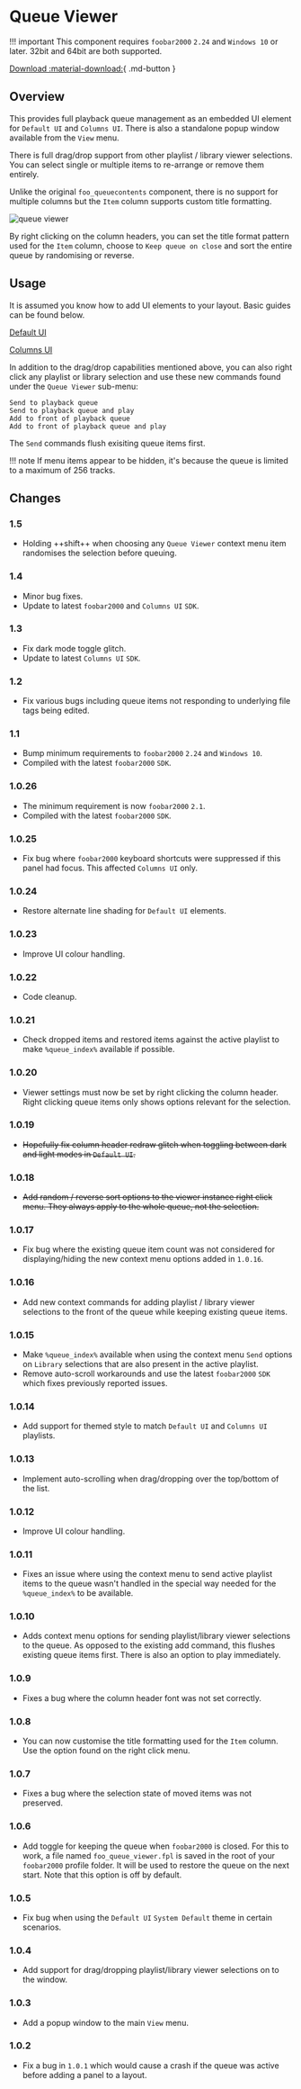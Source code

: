 # Queue Viewer
!!! important
	This component requires `foobar2000` `2.24` and `Windows 10`
	or later. 32bit and 64bit are both supported.

[Download :material-download:](https://github.com/marc2k3/marc2k3/releases){ .md-button }

## Overview
This provides full playback queue management as an embedded UI element for `Default UI`
and `Columns UI`. There is also a standalone popup window available from the `View` menu.

There is full drag/drop support from other playlist / library viewer selections. You
can select single or multiple items to re-arrange or remove them entirely.

Unlike the original `foo_queuecontents` component, there is no support for multiple columns
but the `Item` column supports custom title formatting.

![queue viewer](../images/queue-viewer.png)

By right clicking on the column headers, you can set the title format pattern used
for the `Item` column, choose to `Keep queue on close` and sort the entire queue
by randomising or reverse.

## Usage
It is assumed you know how to add UI elements to your layout. Basic guides
can be found below.

[Default UI](http://wiki.hydrogenaud.io/index.php?title=Foobar2000:Layout_Editing_Mode)

[Columns UI](https://wiki.yuo.be/columns_ui:config:layout)

In addition to the drag/drop capabilities mentioned above, you can also right click any
playlist or library selection and use these new commands found under the `Queue Viewer` sub-menu:

```
Send to playback queue
Send to playback queue and play
Add to front of playback queue
Add to front of playback queue and play
```

The `Send` commands flush exisiting queue items first.

!!! note
	If menu items appear to be hidden, it's because the queue is limited to a maximum of 256
	tracks.

## Changes

### 1.5
- Holding ++shift++ when choosing any `Queue Viewer` context menu item randomises
the selection before queuing.

### 1.4
- Minor bug fixes.
- Update to latest `foobar2000` and `Columns UI` `SDK`.

### 1.3
- Fix dark mode toggle glitch.
- Update to latest `Columns UI` `SDK`.

### 1.2
- Fix various bugs including queue items not responding to underlying file tags being edited.

### 1.1
- Bump minimum requirements to `foobar2000` `2.24` and `Windows 10`.
- Compiled with the latest `foobar2000` `SDK`.

### 1.0.26
- The minimum requirement is now `foobar2000` `2.1`.
- Compiled with the latest `foobar2000` `SDK`.

### 1.0.25
- Fix bug where `foobar2000` keyboard shortcuts were suppressed if this panel had focus. This affected `Columns UI` only.

### 1.0.24
- Restore alternate line shading for `Default UI` elements.

### 1.0.23
- Improve UI colour handling.

### 1.0.22
- Code cleanup.

### 1.0.21
- Check dropped items and restored items against the active playlist to make `%queue_index%` available if possible.

### 1.0.20
- Viewer settings must now be set by right clicking the column header. Right clicking queue items
only shows options relevant for the selection.

### 1.0.19
- ~~Hopefully fix column header redraw glitch when toggling between dark and light modes in `Default UI`.~~

### 1.0.18
- ~~Add random / reverse sort options to the viewer instance right click menu. They always apply
to the whole queue, not the selection.~~

### 1.0.17
- Fix bug where the existing queue item count was not considered for displaying/hiding the
new context menu options added in `1.0.16`.

### 1.0.16
- Add new context commands for adding playlist / library viewer selections to the front of
the queue while keeping existing queue items.

### 1.0.15
- Make `%queue_index%` available when using the context menu `Send` options on `Library`
selections that are also present in the active playlist.
- Remove auto-scroll workarounds and use the latest `foobar2000` `SDK` which fixes previously
reported issues.

### 1.0.14
- Add support for themed style to match `Default UI` and `Columns UI` playlists.

### 1.0.13
- Implement auto-scrolling when drag/dropping over the top/bottom of the list.

### 1.0.12
- Improve UI colour handling.

### 1.0.11
- Fixes an issue where using the context menu to send active playlist items to the queue
wasn't handled in the special way needed for the `%queue_index%` to be available.

### 1.0.10
- Adds context menu options for sending playlist/library viewer selections to the queue. As
opposed to the existing add command, this flushes existing queue items first. There is also
an option to play immediately.

### 1.0.9
- Fixes a bug where the column header font was not set correctly.

### 1.0.8
- You can now customise the title formatting used for the `Item` column. Use the option
found on the right click menu.

### 1.0.7
- Fixes a bug where the selection state of moved items was not preserved.

### 1.0.6
- Add toggle for keeping the queue when `foobar2000` is closed. For this to work, a file named
`foo_queue_viewer.fpl` is saved in the root of your `foobar2000` profile folder. It will
be used to restore the queue on the next start. Note that this option is off by default.

### 1.0.5
- Fix bug when using the `Default UI` `System Default` theme in certain scenarios.

### 1.0.4
- Add support for drag/dropping playlist/library viewer selections on to the window.

### 1.0.3
- Add a popup window to the main `View` menu.

### 1.0.2
- Fix a bug in `1.0.1` which would cause a crash if the queue was active before adding a panel to a layout.
